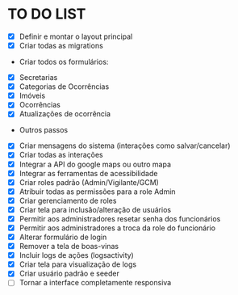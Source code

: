 # TO DO LIST

- [x] Definir e montar o layout principal
- [x] Criar todas as migrations
- Criar todos os formulários:
- [x] Secretarias
- [x] Categorias de Ocorrências
- [x] Imóveis
- [x] Ocorrências
- [x] Atualizações de ocorrência
- Outros passos
- [x] Criar mensagens do sistema (interações como salvar/cancelar)
- [x] Criar todas as interações
- [x] Integrar a API do google maps ou outro mapa
- [x] Integrar as ferramentas de acessibilidade
- [x] Criar roles padrão (Admin/Vigilante/GCM)
- [x] Atribuir todas as permissões para a role Admin
- [x] Criar gerenciamento de roles
- [x] Criar tela para inclusão/alteração de usuários
- [x] Permitir aos administradores resetar senha dos funcionários
- [x] Permitir aos administradores a troca da role do funcionário
- [x] Alterar formulário de login
- [x] Remover a tela de boas-vinas
- [x] Incluir logs de ações (logsactivity)
- [x] Criar tela para visualização de logs
- [x] Criar usuário padrão e seeder
- [ ] Tornar a interface completamente responsiva